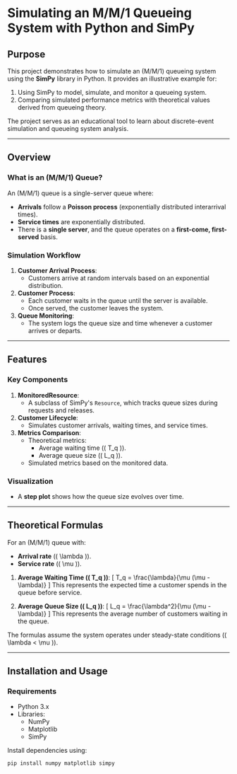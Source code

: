 # Simulating an M/M/1 Queueing System with Python and SimPy

## Purpose
This project demonstrates how to simulate an \(M/M/1\) queueing system using the **SimPy** library in Python. It provides an illustrative example for:
1. Using SimPy to model, simulate, and monitor a queueing system.
2. Comparing simulated performance metrics with theoretical values derived from queueing theory.

The project serves as an educational tool to learn about discrete-event simulation and queueing system analysis.

---

## Overview

### **What is an \(M/M/1\) Queue?**
An \(M/M/1\) queue is a single-server queue where:
- **Arrivals** follow a **Poisson process** (exponentially distributed interarrival times).
- **Service times** are exponentially distributed.
- There is a **single server**, and the queue operates on a **first-come, first-served** basis.

### **Simulation Workflow**
1. **Customer Arrival Process**:
   - Customers arrive at random intervals based on an exponential distribution.
2. **Customer Process**:
   - Each customer waits in the queue until the server is available.
   - Once served, the customer leaves the system.
3. **Queue Monitoring**:
   - The system logs the queue size and time whenever a customer arrives or departs.

---

## Features

### **Key Components**
1. **MonitoredResource**:
   - A subclass of SimPy's `Resource`, which tracks queue sizes during requests and releases.
2. **Customer Lifecycle**:
   - Simulates customer arrivals, waiting times, and service times.
3. **Metrics Comparison**:
   - Theoretical metrics:
     - Average waiting time (\( T_q \)).
     - Average queue size (\( L_q \)).
   - Simulated metrics based on the monitored data.

### **Visualization**
- A **step plot** shows how the queue size evolves over time.

---

## Theoretical Formulas

For an \(M/M/1\) queue with:
- **Arrival rate** (\( \lambda \)).
- **Service rate** (\( \mu \)).

1. **Average Waiting Time (\( T_q \))**:
   \[
   T_q = \frac{\lambda}{\mu (\mu - \lambda)}
   \]
   This represents the expected time a customer spends in the queue before service.

2. **Average Queue Size (\( L_q \))**:
   \[
   L_q = \frac{\lambda^2}{\mu (\mu - \lambda)}
   \]
   This represents the average number of customers waiting in the queue.

The formulas assume the system operates under steady-state conditions (\( \lambda < \mu \)).

---

## Installation and Usage

### **Requirements**
- Python 3.x
- Libraries:
  - NumPy
  - Matplotlib
  - SimPy

Install dependencies using:
```bash
pip install numpy matplotlib simpy
